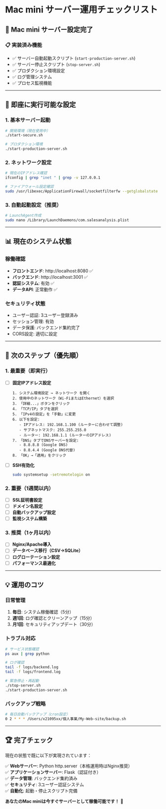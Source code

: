 # Mac mini サーバー運用チェックリスト

## 🚀 Mac mini サーバー設定完了

### 📋 実装済み機能
- ✅ サーバー自動起動スクリプト (`start-production-server.sh`)
- ✅ サーバー停止スクリプト (`stop-server.sh`)
- ✅ プロダクション環境設定
- ✅ ログ管理システム
- ✅ プロセス監視機能

---

## 🔧 即座に実行可能な設定

### 1. 基本サーバー起動
```bash
# 開発環境（現在使用中）
./start-secure.sh

# プロダクション環境
./start-production-server.sh
```

### 2. ネットワーク設定
```bash
# 現在のIPアドレス確認
ifconfig | grep "inet " | grep -v 127.0.0.1

# ファイアウォール設定確認
sudo /usr/libexec/ApplicationFirewall/socketfilterfw --getglobalstate
```

### 3. 自動起動設定（推奨）
```bash
# LaunchAgent作成
sudo nano /Library/LaunchDaemons/com.salesanalysis.plist
```

---

## 📊 現在のシステム状態

### 稼働確認
- **フロントエンド**: http://localhost:8080 ✅
- **バックエンド**: http://localhost:3001 ✅
- **認証システム**: 有効 ✅
- **データAPI**: 正常動作 ✅

### セキュリティ状態
- ユーザー認証: 3ユーザー登録済み
- セッション管理: 有効
- データ保護: バックエンド集約完了
- CORS設定: 適切に設定

---

## 🎯 次のステップ（優先順）

### 1. 最重要（即実行）
- [ ] **固定IPアドレス設定**
  ```
  1. システム環境設定 → ネットワーク を開く
  2. 使用中のネットワーク（Wi-FiまたはEthernet）を選択
  3. 「詳細...」ボタンをクリック
  4. 「TCP/IP」タブを選択
  5. 「IPv4の設定」を「手動」に変更
  6. 以下を設定:
     - IPアドレス: 192.168.1.100 (ルーターに合わせて調整)
     - サブネットマスク: 255.255.255.0
     - ルーター: 192.168.1.1 (ルーターのIPアドレス)
  7. 「DNS」タブでDNSサーバーを設定:
     - 8.8.8.8 (Google DNS)
     - 8.8.4.4 (Google DNS代替)
  8. 「OK」→「適用」をクリック
  ```

- [ ] **SSH有効化**
  ```bash
  sudo systemsetup -setremotelogin on
  ```

### 2. 重要（1週間以内）
- [ ] **SSL証明書設定**
- [ ] **ドメイン名設定**
- [ ] **自動バックアップ設定**
- [ ] **監視システム構築**

### 3. 推奨（1ヶ月以内）
- [ ] **Nginx/Apache導入**
- [ ] **データベース移行（CSV→SQLite）**
- [ ] **ログローテーション設定**
- [ ] **パフォーマンス最適化**

---

## 💡 運用のコツ

### 日常管理
1. **毎日**: システム稼働確認（5分）
2. **週1回**: ログ確認とクリーンアップ（15分）
3. **月1回**: セキュリティアップデート（30分）

### トラブル対応
```bash
# サービス状態確認
ps aux | grep python

# ログ確認
tail -f logs/backend.log
tail -f logs/frontend.log

# 緊急停止・再起動
./stop-server.sh
./start-production-server.sh
```

### バックアップ戦略
```bash
# 毎日自動バックアップ（cron設定）
0 2 * * * /Users/x21095xx/個人事業/My-Web-site/backup.sh
```

---

## 🏆 完了チェック

現在の状態で既に以下が実現されています：

✅ **Webサーバー**: Python http.server（本格運用時はNginx推奨）  
✅ **アプリケーションサーバー**: Flask（認証付き）  
✅ **データ管理**: バックエンド集約済み  
✅ **セキュリティ**: 3ユーザー認証システム  
✅ **自動化**: 起動・停止スクリプト完備  

**あなたのMac miniは今すぐサーバーとして稼働可能です！** 🎉
